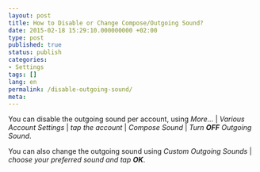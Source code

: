 ```yaml
---
layout: post
title: How to Disable or Change Compose/Outgoing Sound?
date: 2015-02-18 15:29:10.000000000 +02:00
type: post
published: true
status: publish
categories:
- Settings
tags: []
lang: en
permalink: /disable-outgoing-sound/
meta:
---
```


You can disable the outgoing sound per account, using *More...* \| *Various Account Settings* \| *tap the account* \| *Compose Sound* \| *Turn **OFF** Outgoing Sound*.

You can also change the outgoing sound using *Custom Outgoing Sounds* \| *choose your preferred sound and tap **OK***.